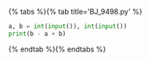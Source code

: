 {% tabs %}{% tab title='BJ_9498.py' %}

```py
a, b = int(input()), int(input())
print(b - a + b)
```

{% endtab %}{% endtabs %}
